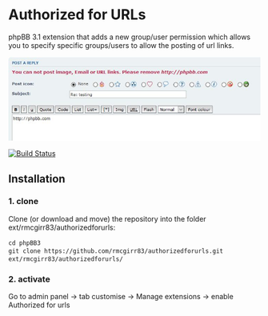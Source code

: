 Authorized for URLs
=========================

phpBB 3.1 extension that adds a new group/user permission which allows you to specify specific groups/users to allow the posting of url links.

![Screenshot](denied.jpg)

[![Build Status](https://travis-ci.org/rmcgirr83/authorizedforurls.svg?branch=master)](https://travis-ci.org/rmcgirr83/authorizedforurls)
## Installation

### 1. clone
Clone (or download and move) the repository into the folder ext/rmcgirr83/authorizedforurls:

```
cd phpBB3
git clone https://github.com/rmcgirr83/authorizedforurls.git ext/rmcgirr83/authorizedforurls/
```

### 2. activate
Go to admin panel -> tab customise -> Manage extensions -> enable Authorized for urls
